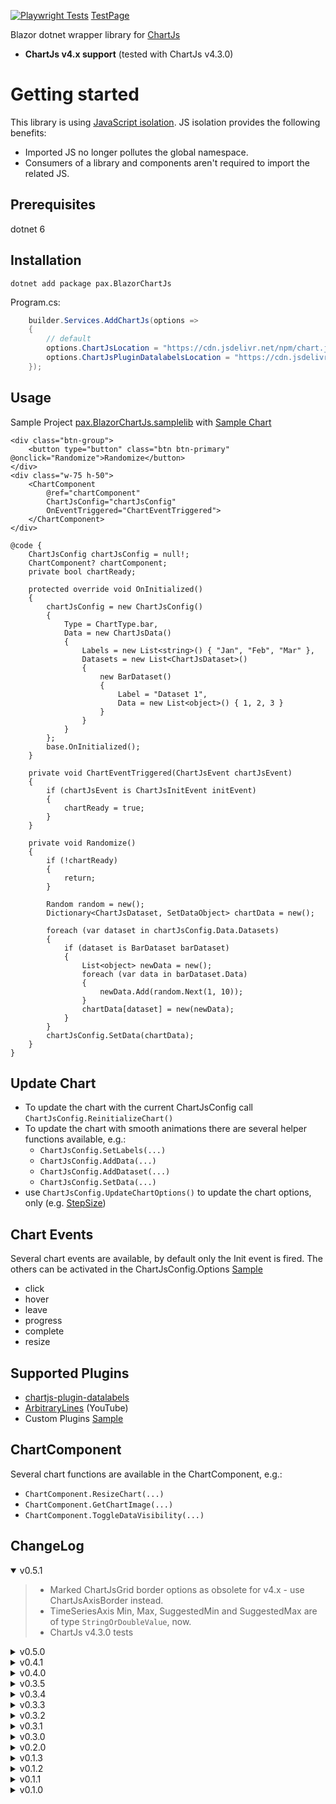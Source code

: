 [![Playwright Tests](https://github.com/ipax77/pax.BlazorChartJs/actions/workflows/pwtests.yml/badge.svg)](https://github.com/ipax77/pax.BlazorChartJs/actions/workflows/pwtests.yml) [TestPage](https://ipax77.github.io/pax.BlazorChartJs/)

Blazor dotnet wrapper library for [ChartJs](https://github.com/chartjs/Chart.js)
 * **ChartJs v4.x support** (tested with ChartJs v4.3.0)
 
# Getting started
This library is using [JavaScript isolation](https://learn.microsoft.com/en-us/aspnet/core/blazor/javascript-interoperability/?view=aspnetcore-6.0#javascript-isolation-in-javascript-modules-1). JS isolation provides the following benefits:
* Imported JS no longer pollutes the global namespace.
* Consumers of a library and components aren't required to import the related JS.
## Prerequisites
dotnet 6
## Installation

```
dotnet add package pax.BlazorChartJs
```

Program.cs:
``` cs
    builder.Services.AddChartJs(options =>
    {
        // default
        options.ChartJsLocation = "https://cdn.jsdelivr.net/npm/chart.js";
        options.ChartJsPluginDatalabelsLocation = "https://cdn.jsdelivr.net/npm/chartjs-plugin-datalabels@2";
    });
```

## Usage

Sample Project [pax.BlazorChartJs.samplelib](https://github.com/ipax77/pax.BlazorChartJs/tree/master/src/pax.BlazorChartJs.samplelib) with
[Sample Chart](https://ipax77.github.io/pax.BlazorChartJs/minchart)
```razor
<div class="btn-group">
    <button type="button" class="btn btn-primary" @onclick="Randomize">Randomize</button>
</div>
<div class="w-75 h-50">
    <ChartComponent
        @ref="chartComponent"
        ChartJsConfig="chartJsConfig"
        OnEventTriggered="ChartEventTriggered">
    </ChartComponent>    
</div>

@code {
    ChartJsConfig chartJsConfig = null!;
    ChartComponent? chartComponent;
    private bool chartReady;

    protected override void OnInitialized()
    {
        chartJsConfig = new ChartJsConfig()
        {
            Type = ChartType.bar,
            Data = new ChartJsData()
            {
                Labels = new List<string>() { "Jan", "Feb", "Mar" },
                Datasets = new List<ChartJsDataset>()
                {
                    new BarDataset()
                    {
                        Label = "Dataset 1",
                        Data = new List<object>() { 1, 2, 3 }
                    }
                }
            }
        };
        base.OnInitialized();
    }

    private void ChartEventTriggered(ChartJsEvent chartJsEvent)
    {
        if (chartJsEvent is ChartJsInitEvent initEvent)
        {
            chartReady = true;
        }
    }

    private void Randomize()
    {
        if (!chartReady)
        {
            return;
        }

        Random random = new();
        Dictionary<ChartJsDataset, SetDataObject> chartData = new();

        foreach (var dataset in chartJsConfig.Data.Datasets)
        {
            if (dataset is BarDataset barDataset)
            {
                List<object> newData = new();
                foreach (var data in barDataset.Data)
                {
                    newData.Add(random.Next(1, 10));
                }
                chartData[dataset] = new(newData);
            }
        }
        chartJsConfig.SetData(chartData);
    }
}
```

## Update Chart
* To update the chart with the current ChartJsConfig call ```ChartJsConfig.ReinitializeChart()```
* To update the chart with smooth animations there are several helper functions available, e.g.:
    - ```ChartJsConfig.SetLabels(...)```
    - ```ChartJsConfig.AddData(...)```
    - ```ChartJsConfig.AddDataset(...)```
    - ```ChartJsConfig.SetData(...)```
* use ```ChartJsConfig.UpdateChartOptions()``` to update the chart options, only (e.g. [StepSize](https://github.com/ipax77/pax.BlazorChartJs/blob/master/src/pax.BlazorChartJs.samplelib/StackedChartComp.razor#L106))

## Chart Events
Several chart events are available, by default only the Init event is fired. The others can be activated in the ChartJsConfig.Options [Sample](https://github.com/ipax77/pax.BlazorChartJs/blob/master/src/pax.BlazorChartJs.samplelib/EventsComp.razor)
*  click
*  hover
*  leave
*  progress
*  complete
*  resize

## Supported Plugins
* [chartjs-plugin-datalabels](https://github.com/chartjs/chartjs-plugin-datalabels)
* [ArbitraryLines](https://www.youtube.com/watch?v=7ZZ_XfaJQbM&t=379s) (YouTube)
* Custom Plugins [Sample](https://github.com/ipax77/pax.BlazorChartJs/blob/master/src/pax.BlazorChartJs.samplelib/CustomPluginComp.razor)

## ChartComponent
Several chart functions are available in the ChartComponent, e.g.:
* ```ChartComponent.ResizeChart(...)```
* ```ChartComponent.GetChartImage(...)```
* ```ChartComponent.ToggleDataVisibility(...)```

## ChangeLog

<details open="open"><summary>v0.5.1</summary>

>- Marked ChartJsGrid border options as obsolete for v4.x - use ChartJsAxisBorder instead.
>- TimeSeriesAxis Min, Max, SuggestedMin and SuggestedMax are of type ```StringOrDoubleValue```, now.
>- ChartJs v4.3.0 tests

</details>

<details><summary>v0.5.0</summary>

>- **Breaking Changes**
>- Update to [ChartJs v4.x](https://www.chartjs.org/docs/latest/migration/v4-migration.html)
>- Removed ChartJs javascript files - defaults to cdn links, now. Use ``` options.ChartJsLocation = "mychart.js"``` to use a custom/local ChartJs version.
>- Removed chartjs-plugin-labels (you can still register it as [custom plugin](https://github.com/ipax77/pax.BlazorChartJs/blob/master/src/pax.BlazorChartJs.samplelib/CustomPluginComp.razor))
>- Microsoft.AspNetCore.Components.Web upgrade to v6.0.13
>- Added ScaleAxis X1 and Y1 (override ChartJsOptionsScales for other names)
>- ```ChartJsConfig.UpdateChartOptions()``` (will replace ```ChartComponent.UpdateChartOptions```)
>- ```ChartJsConfig.ReinitializeChart()``` (will replace ```ChartComponent.DrawChart```)

</details>

<details><summary>v0.4.1</summary>

>- Catch ObjectDisposedException and JSException when disposing the ChartComponent while initializing
>- Microsoft.AspNetCore.Components.Web upgrade to v6.0.12

</details>

<details><summary>v0.4.0</summary>

>- Title.Text is now IndexableOptions<string> - **Breaking Change!**
>- chartComponent?.DrawChart() triggeres an InitEvent after the chart is complete
>- ChartJsInitEvent does have the ChartJsConfigGuid set correctly, now
>- RemoveDataset(s) can now handle self referencing and missing

</details>

<details><summary>v0.3.5</summary>

>- TimeCartesianAxisTicks fix
>- Interactions fix
>- Playwright tests
>- ghpages
>- ChartComponent DisposeAsync

</details>

<details><summary>v0.3.4</summary>

>- Fix #7 - Axis Ticks JsonConverter
>- Added ChartJsInitEvent which is triggered when the chart finished initializing the first time
>- [StackedChart](https://github.com/ipax77/pax.BlazorChartJs/blob/master/src/pax.BlazorChartJs.samplelib/StackedChartComp.razor) Sample

</details>

<details><summary>v0.3.3</summary>

>- Fix #6
>- chartComponent.UpdateChartDatasets removed - use chartConfig.SetDatasets() instead
>- Added Hidden option for Datasets

</details>

<details><summary>v0.3.2</summary>

>- Chart update refactoring - Breaking Changes!
>- Chart events refactoring - Breaking Changes!
>- Typescript
>- NuGet udpates

</details>

<details><summary>v0.3.1</summary>

>- Time Scale Chart
>- Optional javascript location options
>- ChartJs API calls
>- bugfixes
>- refactoring

</details>

<details><summary>v0.3.0</summary>

>- IndexableOption - Breaking Change!

</details>

<details><summary>v0.2.0</summary>

>- Events
>- Custom Plugin Sample
>- ChartJs API calls

</details>

<details><summary>v0.1.3</summary>

>- Nuget Package

</details>

<details><summary>v0.1.2</summary>

>- RadarChart

</details>


<details><summary>v0.1.1</summary>

>- Readme

</details>

<details><summary>v0.1.0</summary>

>- Init

</details>
